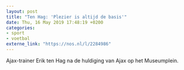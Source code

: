 ```yaml
---
layout: post
title: "Ten Hag: 'Plezier is altijd de basis'"
date: Thu, 16 May 2019 17:48:19 +0200
categories: 
- sport 
- voetbal 
externe_link: "https://nos.nl/l/2284986"
---
```


Ajax-trainer Erik ten Hag na de huldiging van Ajax op het Museumplein.
